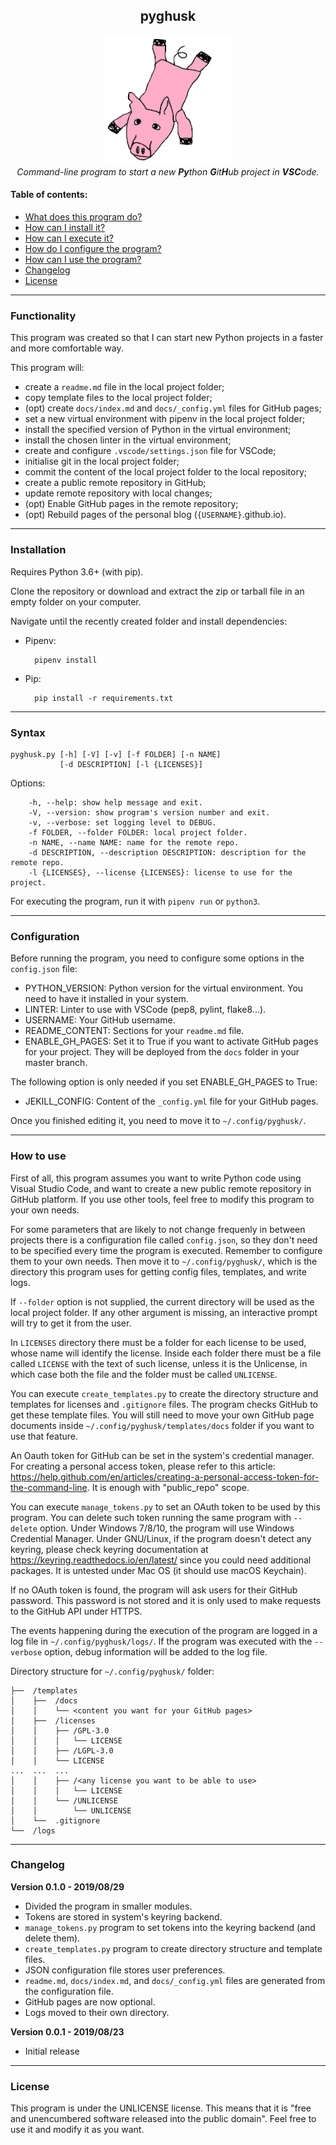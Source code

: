 <h2 align='center'>pyghusk</h2>

<p align="center">
    <img src="assets/pyghusk.png" width="200" />
    <br />
    <i>Command-line program to start a new <b>Py</b>thon <b>G</b>it<b>H</b>ub project in <b>VSC</b>ode.</i>
</p>

#### Table of contents:
- [What does this program do?](#functionality)
- [How can I install it?](#installation)
- [How can I execute it?](#syntax)
- [How do I configure the program?](#configuration)
- [How can I use the program?](#how-to-use)
- [Changelog](#changelog)
- [License](#license)

---

### Functionality
This program was created so that I can start new Python projects in a faster and more comfortable way.

This program will:
- create a `readme.md` file in the local project folder;
- copy template files to the local project folder;
- (opt) create `docs/index.md` and `docs/_config.yml` files for GitHub pages;
- set a new virtual environment with pipenv in the local project folder;
- install the specified version of Python in the virtual environment;
- install the chosen linter in the virtual environment;
- create and configure `.vscode/settings.json` file for VSCode;
- initialise git in the local project folder;
- commit the content of the local project folder to the local repository;
- create a public remote repository in GitHub;
- update remote repository with local changes;
- (opt) Enable GitHub pages in the remote repository;
- (opt) Rebuild pages of the personal blog (`{USERNAME}`.github.io).

---

### Installation
Requires Python 3.6+ (with pip).

Clone the repository or download and extract the zip or tarball file in an empty folder on your computer.

Navigate until the recently created folder and install dependencies:

- Pipenv:

        pipenv install

- Pip:

        pip install -r requirements.txt

---

### Syntax
    pyghusk.py [-h] [-V] [-v] [-f FOLDER] [-n NAME]
               [-d DESCRIPTION] [-l {LICENSES}]

Options:

        -h, --help: show help message and exit.
        -V, --version: show program's version number and exit.
        -v, --verbose: set logging level to DEBUG.
        -f FOLDER, --folder FOLDER: local project folder.
        -n NAME, --name NAME: name for the remote repo.
        -d DESCRIPTION, --description DESCRIPTION: description for the remote repo.
        -l {LICENSES}, --license {LICENSES}: license to use for the project.

For executing the program, run it with `pipenv run` or `python3`.

---

### Configuration
Before running the program, you need to configure some options in the `config.json` file:
- PYTHON_VERSION: Python version for the virtual environment. You need to have it installed in your system.
- LINTER: Linter to use with VSCode (pep8, pylint, flake8...).
- USERNAME: Your GitHub username.
- README_CONTENT: Sections for your `readme.md` file.
- ENABLE_GH_PAGES: Set it to True if you want to activate GitHub pages for your project. They will be deployed from the `docs` folder in your master branch.

The following option is only needed if you set ENABLE_GH_PAGES to True:
- JEKILL_CONFIG: Content of the `_config.yml` file for your GitHub pages.

Once you finished editing it, you need to move it to `~/.config/pyghusk/`.

---

### How to use
First of all, this program assumes you want to write Python code using Visual Studio Code, and want to create a new public remote repository in GitHub platform. If you use other tools, feel free to modify this program to your own needs.

For some parameters that are likely to not change frequenly in between projects there is a configuration file called `config.json`, so they don't need to be specified every time the program is executed. Remember to configure them to your own needs. Then move it to `~/.config/pyghusk/`, which is the directory this program uses for getting config files, templates, and write logs.

If `--folder` option is not supplied, the current directory will be used as the local project folder. If any other argument is missing, an interactive prompt will try to get it from the user.

In `LICENSES` directory there must be a folder for each license to be used, whose name will identify the license. Inside each folder there must be a file called `LICENSE` with the text of such license, unless it is the Unlicense, in which case both the file and the folder must be called `UNLICENSE`.

You can execute `create_templates.py` to create the directory structure and templates for licenses and `.gitignore` files. The program checks GitHub to get these template files. You will still need to move your own GitHub page documents inside `~/.config/pyghusk/templates/docs` folder if you want to use that feature.

An Oauth token for GitHub can be set in the system's credential manager. For creating a personal access token, please refer to this article: https://help.github.com/en/articles/creating-a-personal-access-token-for-the-command-line. It is enough with "public_repo" scope.

You can execute `manage_tokens.py` to set an OAuth token to be used by this program. You can delete such token running the same program with `--delete` option. Under Windows 7/8/10, the program will use Windows Credential Manager. Under GNU/Linux, if the program doesn't detect any keyring, please check keyring documentation at https://keyring.readthedocs.io/en/latest/ since you could need additional packages. It is untested under Mac OS (it should use macOS Keychain).

If no OAuth token is found, the program will ask users for their GitHub password. This password is not stored and it is only used to make requests to the GitHub API under HTTPS.

The events happening during the execution of the program are logged in a log file in `~/.config/pyghusk/logs/`. If the program was executed with the `--verbose` option, debug information will be added to the log file.

Directory structure for `~/.config/pyghusk/` folder:

    ├──  /templates
    │    ├──  /docs
    │    │    └── <content you want for your GitHub pages>
    │    ├──  /licenses
    │    │    ├── /GPL-3.0
    │    │    │   └── LICENSE
    │    │    ├── /LGPL-3.0
    │    │    └── LICENSE
    ...  ...  ...
    │    │    ├── /<any license you want to be able to use>
    │    │    │   └── LICENSE
    │    │    └── /UNLICENSE
    │    │        └── UNLICENSE
    │    └──  .gitignore
    └──  /logs

---

### Changelog
**Version 0.1.0 - 2019/08/29**
- Divided the program in smaller modules.
- Tokens are stored in system's keyring backend.
- `manage_tokens.py` program to set tokens into the keyring backend (and delete them).
- `create_templates.py` program to create directory structure and template files.
- JSON configuration file stores user preferences.
- `readme.md`, `docs/index.md`, and `docs/_config.yml` files are generated from the configuration file.
- GitHub pages are now optional.
- Logs moved to their own directory.

**Version 0.0.1 - 2019/08/23**
- Initial release

---

### License
This program is under the UNLICENSE license. This means that it is "free and unencumbered software released into the public domain". Feel free to use it and modify it as you want.